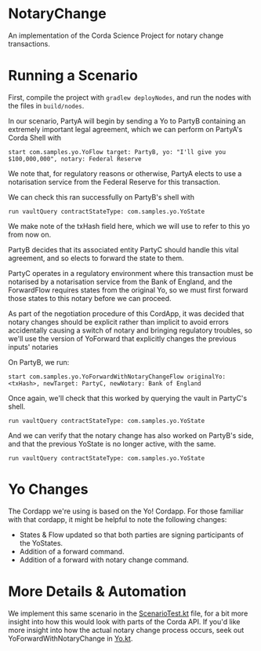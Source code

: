 # NotaryChange
An implementation of the Corda Science Project for notary change transactions.

# Running a Scenario

First, compile the project with `gradlew deployNodes`, and run the nodes with the files in `build/nodes`.


In our scenario, PartyA will begin by sending a Yo to PartyB containing an extremely important legal agreement, which we can perform on PartyA's Corda Shell with  

`start com.samples.yo.YoFlow target: PartyB, yo: "I'll give you $100,000,000", notary: Federal Reserve`

We note that, for regulatory reasons or otherwise, PartyA elects to use a notarisation service from the Federal Reserve for this transaction.

We can check this ran successfully on PartyB's shell with  

`run vaultQuery contractStateType: com.samples.yo.YoState`

We make note of the txHash field here, which we will use to refer to this yo from now on.


PartyB decides that its associated entity PartyC should handle this vital agreement, and so elects to forward the state to them.

PartyC operates in a regulatory environment where this transaction must be notarised by a notarisation service from the Bank of England, and the ForwardFlow requires states from the original Yo, so we must first forward those states to this notary before we can proceed.

As part of the negotiation procedure of this CordApp, it was decided that notary changes should be explicit rather than implicit to avoid errors accidentally causing a switch of notary and bringing regulatory troubles, so we'll use the version of YoForward that explicitly changes the previous inputs' notaries

On PartyB, we run:

`start com.samples.yo.YoForwardWithNotaryChangeFlow originalYo: <txHash>, newTarget: PartyC, newNotary: Bank of England`
 
Once again, we'll check that this worked by querying the vault in PartyC's shell.

`run vaultQuery contractStateType: com.samples.yo.YoState`

And we can verify that the notary change has also worked on PartyB's side, and that the previous YoState is no longer active, with the same.

`run vaultQuery contractStateType: com.samples.yo.YoState`

# Yo Changes

The Cordapp we're using is based on the Yo! Cordapp. For those familiar with that cordapp, it might be helpful to note the following changes:

 - States & Flow updated so that both parties are signing participants of the YoStates.
 - Addition of a forward command.
 - Addition of a forward with notary change command.

# More Details & Automation

We implement this same scenario in the [ScenarioTest.kt](src/test/kotlin/com/samples/yo/ScenarioTest.kt) file, for a bit more insight into how this would look with parts of the Corda API.
If you'd like more insight into how the actual notary change process occurs, seek out YoForwardWithNotaryChange in [Yo.kt](src/main/kotlin/com/samples/yo/Yo.kt).

